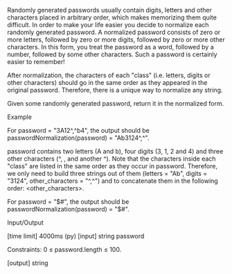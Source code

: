 Randomly generated passwords usually contain digits, letters and other characters placed in arbitrary order, which makes memorizing them quite difficult. In order to make your life easier you decide to normalize each randomly generated password. A normalized password consists of zero or more letters, followed by zero or more digits, followed by zero or more other characters. In this form, you treat the password as a word, followed by a number, followed by some other characters. Such a password is certainly easier to remember!

After normalization, the characters of each "class" (i.e. letters, digits or other characters) should go in the same order as they appeared in the original password. Therefore, there is a unique way to normalize any string.

Given some randomly generated password, return it in the normalized form.

Example

For password = "3A12^,^b4", the output should be
passwordNormalization(password) = "Ab3124^,^".

password contains two letters (A and b), four digits (3, 1, 2 and 4) and three other characters (^, , and another ^). Note that the characters inside each "class" are listed in the same order as they occur in password. Therefore, we only need to build three strings out of them (letters = "Ab", digits = "3124", other_characters = "^,^") and to concatenate them in the following order:
<letters><digits><other_characters>.

For password = "$#", the output should be
passwordNormalization(password) = "$#".

Input/Output

[time limit] 4000ms (py)
[input] string password

Constraints:
0 ≤ password.length ≤ 100.

[output] string

